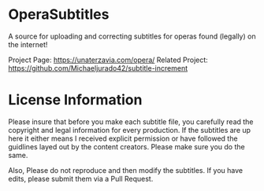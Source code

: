 # OperaSubtitles
A source for uploading and correcting subtitles for operas found (legally) on the internet!

Project Page: https://unaterzavia.com/opera/
Related Project: https://github.com/Michaeljurado42/subtitle-increment

# License Information
Please insure that before you make each subtitle file, you carefully read the copyright and legal information for every production. If the subtitles are up here it either means
I received explicit permission or have followed the guidlines layed out by the content creators. Please make sure you do the same. 

Also, Please do not reproduce and then modify the subtitles. If you have edits, please submit them via a Pull Request. 
